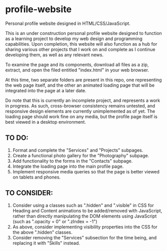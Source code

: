 # profile-website
Personal profile website designed in HTML/CSS/JavaScript.

This is an under construction personal profile website designed to function as a learning project to develop my web design and programming capabilities.
Upon completion, this website will also function as a hub for sharing various other projects that I work on and complete as I continue developing them, as well as any relevant news.

To examine the page and its components, download all files as a zip, extract, and open the filed entitled "index.html" in your web browser.

At this time, two separate folders are present in this repo, one representing the web page itself, and the other an animated loading page that will be integrated into the page at a later date.

Do note that this is currently an incomplete project, and represents a work in progress. As such, cross-browser consistency remains untested, and responsive design elements are currently unimplemented as of yet. The loading page should work fine on any media, but the profile page itself is best viewed in a desktop environment.

## TO DO:
1. Format and complete the "Services" and "Projects" subpages.
2. Create a functional photo gallery for the "Photography" subpage.
3. Add functionality to the forms in the "Contacts" subpage.
4. Integrate the loading page into the main profile page.
5. Implement responsive media queries so that the page is better viewed on tablets and phones.

## TO CONSIDER:
1. Consider using a classes such as ".hidden" and ".visible" in CSS for Heading and Content animations to be added/removed with JavaScript, rather than directly manipulating the DOM elements using JavaScript (such as ".opacity = 0" or ".zIndex = -1")
2. As above, consider implementing visibility properties into the CSS for the above ".hidden" classes.
3. Consider removing the "Services" subsection for the time being, and replacing it with "Skills" instead.
